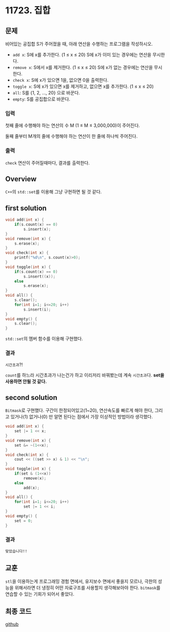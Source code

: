 # 11723. 집합
## 문제

비어있는 공집합 S가 주어졌을 때, 아래 연산을 수행하는 프로그램을 작성하시오.

- `add x`: S에 x를 추가한다. (1 ≤ x ≤ 20) S에 x가 이미 있는 경우에는 연산을 무시한다.
- `remove x`: S에서 x를 제거한다. (1 ≤ x ≤ 20) S에 x가 없는 경우에는 연산을 무시한다.
- `check x`: S에 x가 있으면 1을, 없으면 0을 출력한다.
- `toggle x`: S에 x가 있으면 x를 제거하고, 없으면 x를 추가한다. (1 ≤ x ≤ 20)
- `all`: S를 {1, 2, ..., 20} 으로 바꾼다.
- `empty`: S를 공집합으로 바꾼다.

### 입력

첫째 줄에 수행해야 하는 연산의 수 M (1 ≤ M ≤ 3,000,000)이 주어진다.

둘째 줄부터 M개의 줄에 수행해야 하는 연산이 한 줄에 하나씩 주어진다.

### 출력

`check` 연산이 주어질때마다, 결과를 출력한다.

## Overview

`C++`의 `std::set`를 이용해 그냥 구현하면 될 것 같다.

## first solution
```cpp
void add(int x) {
    if(s.count(x) == 0)
        s.insert(x);
}
void remove(int x) {
    s.erase(x);
}
void check(int x) {
    printf("%d\n", s.count(x)>0);
}
void toggle(int x) {
    if(s.count(x) == 0)
        s.insert((x));
    else
        s.erase(x);
}
void all() {
    s.clear();
    for(int i=1; i<=20; i++)
        s.insert(i);
}
void empty() {
    s.clear();
}
```

`std::set`의 멤버 함수를 이용해 구현했다.

### 결과

`시간초과`?!

`count`를 하느라 시간초과가 나는건가 하고 이리저리 바꿔봤는데 계속 `시간초과`다. **set을 사용하면 안될 것 같다.**

## second solution

`Bitmask`로 구현했다. 구간이 한정되어있고(1~20), 연산속도를 빠르게 해야 한다, 그리고 있거나(1) 없거나(0) 만 알면 된다는 점에서 가장 이상적인 방법이라 생각했다.
```cpp
void add(int x) {
    set |= 1 << x;
}
void remove(int x) {
    set &= ~(1<<x);
}
void check(int x) {
    cout << ((set >> x) & 1) << "\n";
}
void toggle(int x) {
    if(set & (1<<x))
        remove(x);
    else
        add(x);
}
void all() {
    for(int i=1; i<=20; i++)
        set |= 1 << i;
}
void empty() {
    set = 0;
}
```
### 결과

`맞았습니다!!`

## 교훈

`stl`을 이용하는게 프로그래밍 경험 면에서, 유지보수 면에서 좋을지 모르나, 극한의 성능을 위해서라면 더 냉정히 어떤 자료구조를 사용할지 생각해보아야 한다. `bitmask`를 연습할 수 있는 기회가 되어서 좋았다.

## 최종 코드

[github](https://github.com/shinjawkwang/bojPractice/tree/master/bitmask/11723.cpp)